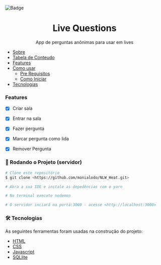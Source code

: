 
![Badge](https://img.shields.io/badge/NLW-LiveQuestion-blueviolet?style=for-the-badge&logo=appveyor) 

<h1 align="center">Live Questions</h1> 

<p align="center">App de perguntas anônimas para usar em lives </p>

   * [Sobre](#Sobre)
   * [Tabela de Conteudo](#tabela-de-conteudo)
   * [Features](#features)
   * [Como usar](#como-usar)
      * [Pre Requisitos](#pre-requisitos)
      * [Como Iniciar](#rodando-o-back-end-servidor)
   * [Tecnologias](#tecnologias)


### Features

- [x] Criar sala
- [x] Entrar na sala
- [x] Fazer pergunta
- [x] Marcar pergunta como lida
- [x] Remover Pergunta


### 🎲 Rodando o Projeto (servidor)

```bash
# Clone este repositório
$ git clone <https://github.com/monialodo/NLW_Heat.git>

# Abra a sua IDE e instale as depedências com o yarn

# No terminal execute nodemon

# O servidor inciará na porta:3000 - acesse <http://localhost:3000>

```

### 🛠 Tecnologias

As seguintes ferramentas foram usadas na construção do projeto:

- [HTML](https://www.w3.org/html/)
- [CSS](https://www.w3.org/Style/CSS/Overview.en.html)
- [Javascript](https://www.javascript.com/)
- [SQLlite](https://www.sqlite.org/)
